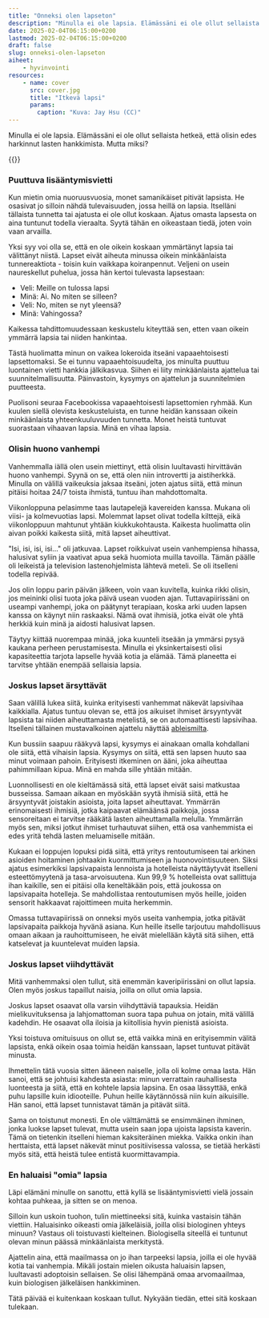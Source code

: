 ```yaml
---
title: "Onneksi olen lapseton"
description: "Minulla ei ole lapsia. Elämässäni ei ole ollut sellaista hetkeä, että olisin edes harkinnut lasten hankkimista. Mutta miksi?"
date: 2025-02-04T06:15:00+0200
lastmod: 2025-02-04T06:15:00+0200
draft: false
slug: onneksi-olen-lapseton
aiheet:
    - hyvinvointi
resources:
    - name: cover
      src: cover.jpg
      title: "Itkevä lapsi"
      params:
        caption: "Kuva: Jay Hsu (CC)"
---
```

Minulla ei ole lapsia. Elämässäni ei ole ollut sellaista hetkeä, että olisin edes harkinnut lasten hankkimista. Mutta miksi?

<!--more-->

{{<cover>}}

### Puuttuva lisääntymisvietti

Kun mietin omia nuoruusvuosia, monet samanikäiset pitivät lapsista. He osasivat jo silloin nähdä tulevaisuuden, jossa heillä on lapsia. Itselläni tällaista tunnetta tai ajatusta ei ole ollut koskaan. Ajatus omasta lapsesta on aina tuntunut todella vieraalta. Syytä tähän en oikeastaan tiedä, joten voin vaan arvailla.

Yksi syy voi olla se, että en ole oikein koskaan ymmärtänyt lapsia tai välittänyt niistä. Lapset eivät aiheuta minussa oikein minkäänlaista tunnereaktiota - toisin kuin vaikkapa koiranpennut. Veljeni on usein naureskellut puhelua, jossa hän kertoi tulevasta lapsestaan:

- Veli: Meille on tulossa lapsi
- Minä: Ai. No miten se silleen?
- Veli: No, miten se nyt yleensä?
- Minä: Vahingossa?

Kaikessa tahdittomuudessaan keskustelu kiteyttää sen, etten vaan oikein ymmärrä lapsia tai niiden hankintaa.

Tästä huolimatta minun on vaikea lokeroida itseäni vapaaehtoisesti lapsettomaksi. Se ei tunnu vapaaehtoisuudelta, jos minulta puuttuu luontainen vietti hankkia jälkikasvua. Siihen ei liity minkäänlaista ajattelua tai suunnitelmallisuutta. Päinvastoin, kysymys on ajattelun ja suunnitelmien puutteesta.

Puolisoni seuraa Facebookissa vapaaehtoisesti lapsettomien ryhmää. Kun kuulen siellä olevista keskusteluista, en tunne heidän kanssaan oikein minkäänlaista yhteenkuuluvuuden tunnetta. Monet heistä tuntuvat suorastaan vihaavan lapsia. Minä en vihaa lapsia.

### Olisin huono vanhempi

Vanhemmalla iällä olen usein miettinyt, että olisin luultavasti hirvittävän huono vanhempi. Syynä on se, että olen niin introvertti ja aistiherkkä. Minulla on välillä vaikeuksia jaksaa itseäni, joten ajatus siitä, että minun pitäisi hoitaa 24/7 toista ihmistä, tuntuu ihan mahdottomalta.

Viikonloppuna pelasimme taas lautapelejä kavereiden kanssa. Mukana oli viisi- ja kolmevuotias lapsi. Molemmat lapset olivat todella kilttejä, eikä viikonloppuun mahtunut yhtään kiukkukohtausta. Kaikesta huolimatta olin aivan poikki kaikesta siitä, mitä lapset aiheuttivat.

"Isi, isi, isi, isi..." oli jatkuvaa. Lapset roikkuivat usein vanhempiensa hihassa, halusivat syliin ja vaativat apua sekä huomiota muilla tavoilla. Tämän päälle oli leikeistä ja television lastenohjelmista lähtevä meteli. Se oli itselleni todella repivää.

Jos olin loppu parin päivän jälkeen, voin vaan kuvitella, kuinka rikki olisin, jos meininki olisi tuota joka päivä usean vuoden ajan. Tuttavapiirissäni on useampi vanhempi, joka on päätynyt terapiaan, koska arki uuden lapsen kanssa on käynyt niin raskaaksi. Nämä ovat ihmisiä, jotka eivät ole yhtä herkkiä kuin minä ja aidosti halusivat lapsen.

Täytyy kiittää nuorempaa minää, joka kuunteli itseään ja ymmärsi pysyä kaukana perheen perustamisesta. Minulla ei yksinkertaisesti olisi kapasiteettia tarjota lapselle hyvää kotia ja elämää. Tämä planeetta ei tarvitse yhtään enempää sellaisia lapsia.

### Joskus lapset ärsyttävät

Saan välillä lukea siitä, kuinka erityisesti vanhemmat näkevät lapsivihaa kaikkialla. Ajatus tuntuu olevan se, että jos aikuiset ihmiset ärsyyntyvät lapsista tai niiden aiheuttamasta metelistä, se on automaattisesti lapsivihaa. Itselleni tällainen mustavalkoinen ajattelu näyttää [ableismilta](https://fi.wikipedia.org/wiki/Vammaisten_syrjint%C3%A4#Ableismi).

Kun bussiin saapuu rääkyvä lapsi, kysymys ei ainakaan omalla kohdallani ole siitä, että vihaisin lapsia. Kysymys on siitä, että sen lapsen huuto saa minut voimaan pahoin. Erityisesti itkeminen on ääni, joka aiheuttaa pahimmillaan kipua. Minä en mahda sille yhtään mitään.

Luonnollisesti en ole kieltämässä sitä, että lapset eivät saisi matkustaa busseissa. Samaan aikaan en myöskään syytä ihmisiä siitä, että he ärsyyntyvät joistakin asioista, joita lapset aiheuttavat. Ymmärrän erinomaisesti ihmisiä, jotka kaipaavat elämäänsä paikkoja, jossa sensoreitaan ei tarvitse rääkätä lasten aiheuttamalla melulla. Ymmärrän myös sen, miksi jotkut ihmiset turhautuvat siihen, että osa vanhemmista ei edes yritä tehdä lasten meluamiselle mitään.

Kukaan ei loppujen lopuksi pidä siitä, että yritys rentoutumiseen tai arkinen asioiden hoitaminen johtaakin kuormittumiseen ja huonovointisuuteen. Siksi ajatus esimerkiksi lapsivapaista lennoista ja hotelleista näyttäytyvät itselleni esteettömyytenä ja tasa-arvoisuutena. Kun 99,9 % hotelleista ovat sallittuja ihan kaikille, sen ei pitäisi olla keneltäkään pois, että joukossa on lapsivapaita hotelleja. Se mahdollistaa rentoutumisen myös heille, joiden sensorit hakkaavat rajoittimeen muita herkemmin.

Omassa tuttavapiirissä on onneksi myös useita vanhempia, jotka pitävät lapsivapaita paikkoja hyvänä asiana. Kun heille itselle tarjoutuu mahdollisuus omaan aikaan ja rauhoittumiseen, he eivät mielellään käytä sitä siihen, että katselevat ja kuuntelevat muiden lapsia.

### Joskus lapset viihdyttävät

Mitä vanhemmaksi olen tullut, sitä enemmän kaveripiirissäni on ollut lapsia. Olen myös joskus tapaillut naisia, joilla on ollut omia lapsia.

Joskus lapset osaavat olla varsin viihdyttäviä tapauksia. Heidän mielikuvituksensa ja lahjomattoman suora tapa puhua on jotain, mitä välillä kadehdin. He osaavat olla iloisia ja kiitollisia hyvin pienistä asioista.

Yksi toistuva omituisuus on ollut se, että vaikka minä en erityisemmin välitä lapsista, enkä oikein osaa toimia heidän kanssaan, lapset tuntuvat pitävät minusta.

Ihmettelin tätä vuosia sitten ääneen naiselle, jolla oli kolme omaa lasta. Hän sanoi, että se johtuisi kahdesta asiasta: minun verrattain rauhallisesta luonteesta ja siitä, että en kohtele lapsia lapsina. En osaa lässyttää, enkä puhu lapsille kuin idiooteille. Puhun heille käytännössä niin kuin aikuisille. Hän sanoi, että lapset tunnistavat tämän ja pitävät siitä.

Sama on toistunut monesti. En ole välttämättä se ensimmäinen ihminen, jonka luokse lapset tulevat, mutta usein saan jopa ujoista lapsista kaverin. Tämä on tietenkin itselleni hieman kaksiteräinen miekka. Vaikka onkin ihan herttaista, että lapset näkevät minut positiivisessa valossa, se tietää herkästi myös sitä, että heistä tulee entistä kuormittavampia.

### En haluaisi "omia" lapsia

Läpi elämäni minulle on sanottu, että kyllä se lisääntymisvietti vielä jossain kohtaa puhkeaa, ja sitten se on menoa.

Silloin kun uskoin tuohon, tulin miettineeksi sitä, kuinka vastaisin tähän viettiin. Haluaisinko oikeasti omia jälkeläisiä, joilla olisi biologinen yhteys minuun? Vastaus oli toistuvasti kielteinen. Biologisella siteellä ei tuntunut olevan minun päässä minkäänlaista merkitystä.

Ajattelin aina, että maailmassa on jo ihan tarpeeksi lapsia, joilla ei ole hyvää kotia tai vanhempia. Mikäli jostain mielen oikusta haluaisin lapsen, luultavasti adoptoisin sellaisen. Se olisi lähempänä omaa arvomaailmaa, kuin biologisen jälkeläisen hankkiminen.

Tätä päivää ei kuitenkaan koskaan tullut. Nykyään tiedän, ettei sitä koskaan tulekaan.
